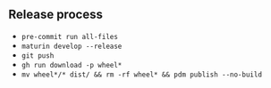 ## Release process

- `pre-commit run all-files`
- `maturin develop --release`
- `git push`
- `gh run download -p wheel*`
- `mv wheel*/* dist/ && rm -rf wheel* && pdm publish --no-build`
